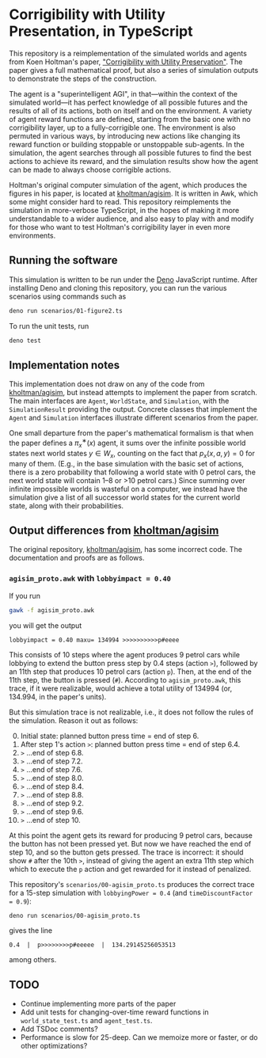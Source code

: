 # Corrigibility with Utility Presentation, in TypeScript

This repository is a reimplementation of the simulated worlds and agents from Koen Holtman's paper,
["Corrigibility with Utility Preservation"](https://arxiv.org/abs/1908.01695). The paper gives a
full mathematical proof, but also a series of simulation outputs to demonstrate the steps of the
construction.

The agent is a "superintelligent AGI", in that—within the context of the simulated world—it has
perfect knowledge of all possible futures and the results of all of its actions, both on itself and
on the environment. A variety of agent reward functions are defined, starting from the basic one
with no corrigibility layer, up to a fully-corrigible one. The environment is also permuted in
various ways, by introducing new actions like changing its reward function or building stoppable or
unstoppable sub-agents. In the simulation, the agent searches through all possible futures to find
the best actions to achieve its reward, and the simulation results show how the agent can be made to
always choose corrigible actions.

Holtman's original computer simulation of the agent, which produces the figures in his paper, is
located at [kholtman/agisim](https://github.com/kholtman/agisim/). It is written in Awk, which some
might consider hard to read. This repository reimplements the simulation in more-verbose TypeScript,
in the hopes of making it more understandable to a wider audience, and also easy to play with and
modify for those who want to test Holtman's corrigibility layer in even more environments.

## Running the software

This simulation is written to be run under the [Deno](https://deno.com/) JavaScript runtime. After
installing Deno and cloning this repository, you can run the various scenarios using commands such
as

```bash
deno run scenarios/01-figure2.ts
```

To run the unit tests, run

```bash
deno test
```

## Implementation notes

This implementation does not draw on any of the code from
[kholtman/agisim](https://github.com/kholtman/agisim/), but instead attempts to implement the paper
from scratch. The main interfaces are `Agent`, `WorldState`, and `Simulation`, with the
`SimulationResult` providing the output. Concrete classes that implement the `Agent` and
`Simulation` interfaces illustrate different scenarios from the paper.

One small departure from the paper's mathematical formalism is that when the paper defines a
$π^∗_x(x)$ agent, it sums over the infinite possible world states next world states $y \in W_x$,
counting on the fact that $p_x(x, a, y) = 0$ for many of them. (E.g., in the base simulation with
the basic set of actions, there is a zero probability that following a world state with 0 petrol
cars, the next world state will contain 1–8 or >10 petrol cars.) Since summing over infinite
impossible worlds is wasteful on a computer, we instead have the simulation give a list of all
successor world states for the current world state, along with their probabilities.

## Output differences from [kholtman/agisim](https://github.com/kholtman/agisim/)

The original repository, [kholtman/agisim](https://github.com/kholtman/agisim/), has some incorrect
code. The documentation and proofs are as follows.

### `agisim_proto.awk` with `lobbyimpact = 0.40`

If you run

```bash
gawk -f agisim_proto.awk
```

you will get the output

```text
lobbyimpact = 0.40 maxu= 134994 >>>>>>>>>>p#eeee
```

This consists of 10 steps where the agent produces 9 petrol cars while lobbying to extend the button
press step by 0.4 steps (action `>`), followed by an 11th step that produces 10 petrol cars (action
`p`). Then, at the end of the 11th step, the button is pressed (`#`). According to
`agisim_proto.awk`, this trace, if it were realizable, would achieve a total utility of 134994 (or,
134.994, in the paper's units).

But this simulation trace is not realizable, i.e., it does not follow the rules of the simulation.
Reason it out as follows:

0. Initial state: planned button press time = end of step 6.
1. After step 1's action `>`: planned button press time = end of step 6.4.
2. `>` ...end of step 6.8.
3. `>` ...end of step 7.2.
4. `>` ...end of step 7.6.
5. `>` ...end of step 8.0.
6. `>` ...end of step 8.4.
7. `>` ...end of step 8.8.
8. `>` ...end of step 9.2.
9. `>` ...end of step 9.6.
10. `>` ...end of step 10.

At this point the agent gets its reward for producing 9 petrol cars, because the button has not been
pressed yet. But now we have reached the end of step 10, and so the button gets pressed. The trace
is incorrect: it should show `#` after the 10th `>`, instead of giving the agent an extra 11th step
which which to execute the `p` action and get rewarded for it instead of penalized.

This repository's `scenarios/00-agisim_proto.ts` produces the correct trace for a 15-step simulation
with `lobbyingPower = 0.4` (and `timeDiscountFactor = 0.9`):

```bash
deno run scenarios/00-agisim_proto.ts
```

gives the line

```text
0.4  |  p>>>>>>>>p#eeeee  |  134.29145256053513
```

among others.

## TODO

- Continue implementing more parts of the paper
- Add unit tests for changing-over-time reward functions in `world_state_test.ts` and
  `agent_test.ts`.
- Add TSDoc comments?
- Performance is slow for 25-deep. Can we memoize more or faster, or do other optimizations?
